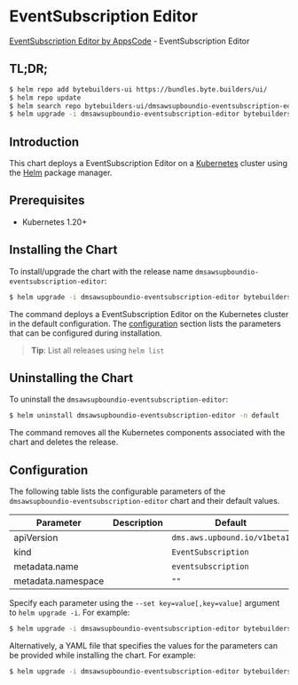 # EventSubscription Editor

[EventSubscription Editor by AppsCode](https://byte.builders) - EventSubscription Editor

## TL;DR;

```bash
$ helm repo add bytebuilders-ui https://bundles.byte.builders/ui/
$ helm repo update
$ helm search repo bytebuilders-ui/dmsawsupboundio-eventsubscription-editor --version=v0.4.18
$ helm upgrade -i dmsawsupboundio-eventsubscription-editor bytebuilders-ui/dmsawsupboundio-eventsubscription-editor -n default --create-namespace --version=v0.4.18
```

## Introduction

This chart deploys a EventSubscription Editor on a [Kubernetes](http://kubernetes.io) cluster using the [Helm](https://helm.sh) package manager.

## Prerequisites

- Kubernetes 1.20+

## Installing the Chart

To install/upgrade the chart with the release name `dmsawsupboundio-eventsubscription-editor`:

```bash
$ helm upgrade -i dmsawsupboundio-eventsubscription-editor bytebuilders-ui/dmsawsupboundio-eventsubscription-editor -n default --create-namespace --version=v0.4.18
```

The command deploys a EventSubscription Editor on the Kubernetes cluster in the default configuration. The [configuration](#configuration) section lists the parameters that can be configured during installation.

> **Tip**: List all releases using `helm list`

## Uninstalling the Chart

To uninstall the `dmsawsupboundio-eventsubscription-editor`:

```bash
$ helm uninstall dmsawsupboundio-eventsubscription-editor -n default
```

The command removes all the Kubernetes components associated with the chart and deletes the release.

## Configuration

The following table lists the configurable parameters of the `dmsawsupboundio-eventsubscription-editor` chart and their default values.

|     Parameter      | Description |                 Default                 |
|--------------------|-------------|-----------------------------------------|
| apiVersion         |             | <code>dms.aws.upbound.io/v1beta1</code> |
| kind               |             | <code>EventSubscription</code>          |
| metadata.name      |             | <code>eventsubscription</code>          |
| metadata.namespace |             | <code>""</code>                         |


Specify each parameter using the `--set key=value[,key=value]` argument to `helm upgrade -i`. For example:

```bash
$ helm upgrade -i dmsawsupboundio-eventsubscription-editor bytebuilders-ui/dmsawsupboundio-eventsubscription-editor -n default --create-namespace --version=v0.4.18 --set apiVersion=dms.aws.upbound.io/v1beta1
```

Alternatively, a YAML file that specifies the values for the parameters can be provided while
installing the chart. For example:

```bash
$ helm upgrade -i dmsawsupboundio-eventsubscription-editor bytebuilders-ui/dmsawsupboundio-eventsubscription-editor -n default --create-namespace --version=v0.4.18 --values values.yaml
```
